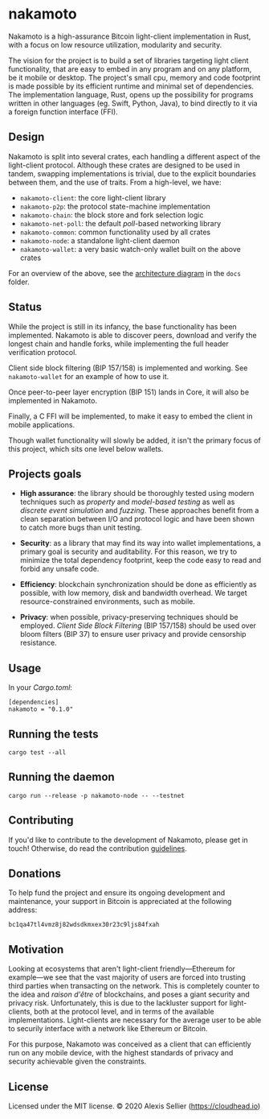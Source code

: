 nakamoto
========

Nakamoto is a high-assurance Bitcoin light-client implementation in Rust, with
a focus on low resource utilization, modularity and security.

The vision for the project is to build a set of libraries targeting light
client functionality, that are easy to embed in any program and on any
platform, be it mobile or desktop. The project's small cpu, memory and code
footprint is made possible by its efficient runtime and minimal set of
dependencies. The implementation language, Rust, opens up the possibility for
programs written in other languages (eg. Swift, Python, Java), to bind directly
to it via a foreign function interface (FFI).

## Design

Nakamoto is split into several crates, each handling a different aspect of the
light-client protocol. Although these crates are designed to be used in tandem,
swapping implementations is trivial, due to the explicit boundaries between
them, and the use of traits. From a high-level, we have:

* `nakamoto-client`: the core light-client library
* `nakamoto-p2p`: the protocol state-machine implementation
* `nakamoto-chain`: the block store and fork selection logic
* `nakamoto-net-poll`: the default *poll*-based networking library
* `nakamoto-common`: common functionality used by all crates
* `nakamoto-node`: a standalone light-client daemon
* `nakamoto-wallet`: a very basic watch-only wallet built on the above crates

For an overview of the above, see the [architecture diagram](docs/architecture.svg)
in the `docs` folder.

## Status

While the project is still in its infancy, the base functionality has been
implemented. Nakamoto is able to discover peers, download and verify the
longest chain and handle forks, while implementing the full header verification
protocol.

Client side block filtering (BIP 157/158) is implemented and working. See
`nakamoto-wallet` for an example of how to use it.

Once peer-to-peer layer encryption (BIP 151) lands in Core, it will also
be implemented in Nakamoto.

Finally, a C FFI will be implemented, to make it easy to embed the client
in mobile applications.

Though wallet functionality will slowly be added, it isn't the primary focus
of this project, which sits one level below wallets.

## Projects goals

* __High assurance__: the library should be thoroughly tested using modern
  techniques such as *property* and *model-based testing* as well as *discrete
  event simulation* and *fuzzing*. These approaches benefit from a clean
  separation between I/O and protocol logic and have been shown to catch more
  bugs than unit testing.

* __Security__: as a library that may find its way into wallet implementations,
  a primary goal is security and auditability. For this reason, we try to
  minimize the total dependency footprint, keep the code easy to read and
  forbid any unsafe code.

* __Efficiency__: blockchain synchronization should be done as efficiently as
  possible, with low memory, disk and bandwidth overhead. We target
  resource-constrained environments, such as mobile.

* __Privacy__: when possible, privacy-preserving techniques should be employed.
  *Client Side Block Filtering* (BIP 157/158) should be used over bloom
  filters (BIP 37) to ensure user privacy and provide censorship resistance.

## Usage

In your *Cargo.toml*:

    [dependencies]
    nakamoto = "0.1.0"

## Running the tests

    cargo test --all

## Running the daemon

    cargo run --release -p nakamoto-node -- --testnet

## Contributing

If you'd like to contribute to the development of Nakamoto, please get in touch!
Otherwise, do read the contribution [guidelines](CONTRIBUTING.md).

## Donations

To help fund the project and ensure its ongoing development and maintenance, your
support in Bitcoin is appreciated at the following address:

    bc1qa47tl4vmz8j82wdsdkmxex30r23c9ljs84fxah

## Motivation

Looking at ecosystems that aren't light-client friendly—Ethereum for example—we
see that the vast majority of users are forced into trusting third parties when
transacting on the network.  This is completely counter to the idea and *raison
d'être* of blockchains, and poses a giant security and privacy risk.
Unfortunately, this is due to the lackluster support for light-clients, both at
the protocol level, and in terms of the available implementations. Light-clients
are necessary for the average user to be able to securily interface with a
network like Ethereum or Bitcoin.

For this purpose, Nakamoto was conceived as a client that can efficiently run
on any mobile device, with the highest standards of privacy and security
achievable given the constraints.

## License

Licensed under the MIT license.
&copy; 2020 Alexis Sellier (<https://cloudhead.io>)

